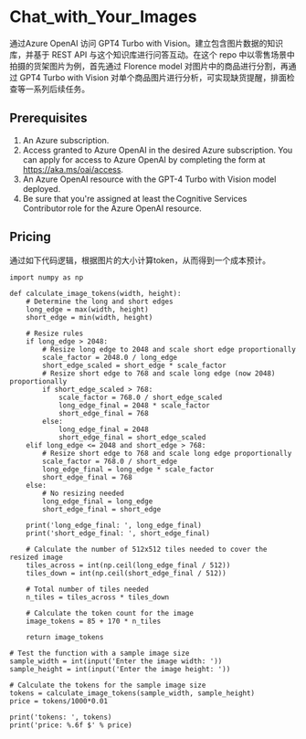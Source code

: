 # Chat_with_Your_Images

通过Azure OpenAI 访问 GPT4 Turbo with Vision。建立包含图片数据的知识库，并基于 REST API 与这个知识库进行问答互动。在这个 repo 中以零售场景中拍摄的货架图片为例，首先通过 Florence model 对图片中的商品进行分割，再通过 GPT4 Turbo with Vision 对单个商品图片进行分析，可实现缺货提醒，排面检查等一系列后续任务。

## Prerequisites
1. An Azure subscription.
2. Access granted to Azure OpenAI in the desired Azure subscription. You can apply for access to Azure OpenAI by completing the form at https://aka.ms/oai/access.
3. An Azure OpenAI resource with the GPT-4 Turbo with Vision model deployed.
4. Be sure that you're assigned at least the Cognitive Services Contributor role for the Azure OpenAI resource.

## Pricing
通过如下代码逻辑，根据图片的大小计算token，从而得到一个成本预计。

```
import numpy as np

def calculate_image_tokens(width, height):
    # Determine the long and short edges
    long_edge = max(width, height)
    short_edge = min(width, height)

    # Resize rules
    if long_edge > 2048:
        # Resize long edge to 2048 and scale short edge proportionally
        scale_factor = 2048.0 / long_edge
        short_edge_scaled = short_edge * scale_factor
        # Resize short edge to 768 and scale long edge (now 2048) proportionally
        if short_edge_scaled > 768:
            scale_factor = 768.0 / short_edge_scaled
            long_edge_final = 2048 * scale_factor
            short_edge_final = 768
        else:
            long_edge_final = 2048
            short_edge_final = short_edge_scaled
    elif long_edge <= 2048 and short_edge > 768:
        # Resize short edge to 768 and scale long edge proportionally
        scale_factor = 768.0 / short_edge
        long_edge_final = long_edge * scale_factor
        short_edge_final = 768
    else:
        # No resizing needed
        long_edge_final = long_edge
        short_edge_final = short_edge
        
    print('long_edge_final: ', long_edge_final)
    print('short_edge_final: ', short_edge_final)

    # Calculate the number of 512x512 tiles needed to cover the resized image
    tiles_across = int(np.ceil(long_edge_final / 512))
    tiles_down = int(np.ceil(short_edge_final / 512))

    # Total number of tiles needed
    n_tiles = tiles_across * tiles_down

    # Calculate the token count for the image
    image_tokens = 85 + 170 * n_tiles

    return image_tokens

# Test the function with a sample image size
sample_width = int(input('Enter the image width: '))
sample_height = int(input('Enter the image height: '))

# Calculate the tokens for the sample image size
tokens = calculate_image_tokens(sample_width, sample_height)
price = tokens/1000*0.01

print('tokens: ', tokens)
print('price: %.6f $' % price)
```
